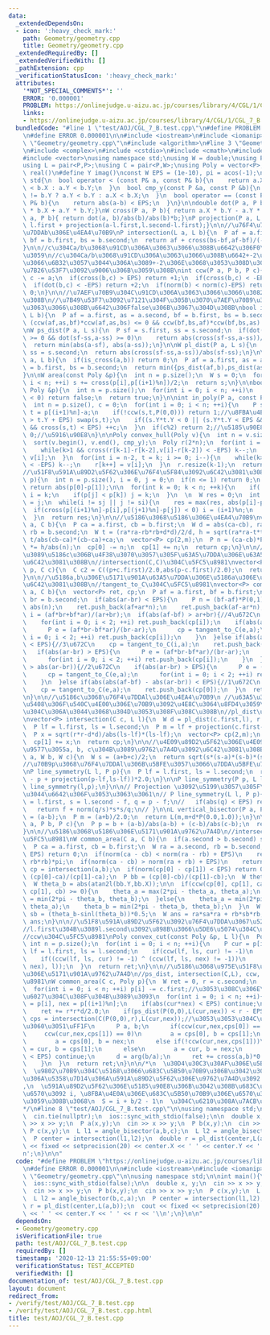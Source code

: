 ```yaml
---
data:
  _extendedDependsOn:
  - icon: ':heavy_check_mark:'
    path: Geometry/geometry.cpp
    title: Geometry/geometry.cpp
  _extendedRequiredBy: []
  _extendedVerifiedWith: []
  _pathExtension: cpp
  _verificationStatusIcon: ':heavy_check_mark:'
  attributes:
    '*NOT_SPECIAL_COMMENTS*': ''
    ERROR: '0.000001'
    PROBLEM: https://onlinejudge.u-aizu.ac.jp/courses/library/4/CGL/1/CGL_7_B
    links:
    - https://onlinejudge.u-aizu.ac.jp/courses/library/4/CGL/1/CGL_7_B
  bundledCode: "#line 1 \"test/AOJ/CGL_7_B.test.cpp\"\n#define PROBLEM \"https://onlinejudge.u-aizu.ac.jp/courses/library/4/CGL/1/CGL_7_B\"\
    \n#define ERROR 0.000001\n\n#include <iostream>\n#include <iomanip>\n\n#line 1\
    \ \"Geometry/geometry.cpp\"\n#include <algorithm>\n#line 3 \"Geometry/geometry.cpp\"\
    \n#include <complex>\n#include <cstdio>\n#include <cmath>\n#include <utility>\n\
    #include <vector>\nusing namespace std;\nusing W = double;\nusing P = complex<W>;\n\
    using L = pair<P,P>;\nusing C = pair<P,W>;\nusing Poly = vector<P>;\n#define X\
    \ real()\n#define Y imag()\nconst W EPS = (1e-10), pi = acos(-1);\n\nnamespace\
    \ std{\n  bool operator < (const P& a, const P& b){\n    return a.X != b.X ? a.X\
    \ < b.X : a.Y < b.Y;\n  }\n  bool cmp_y(const P &a, const P &b){\n    return a.Y\
    \ != b.Y ? a.Y < b.Y : a.X < b.X;\n  }\n  bool operator == (const P& a, const\
    \ P& b){\n    return abs(a-b) < EPS;\n  }\n}\n\ndouble dot(P a, P b){ return a.X\
    \ * b.X + a.Y * b.Y;}\nW cross(P a, P b){ return a.X * b.Y - a.Y * b.X;}\nP projection(P\
    \ a, P b){ return dot(a, b)/abs(b)/abs(b)*b;}\nP projection(P a, L l){ return\
    \ l.first + projection(a-l.first,l.second-l.first);}\n\n//\u76F4\u7DDAa\u3068\u76F4\
    \u7DDAb\u306E\u4EA4\u70B9\nP intersection(L a, L b){\n  P af = a.first, as = a.second,\
    \ bf = b.first, bs = b.second;\n  return af + cross(bs-bf,af-bf)/(-cross(bs-bf,as-bf)+cross(bs-bf,af-bf))*(as-af);\n\
    }\n\n//c\u304Ca/b\u3068\u91CD\u306A\u3063\u3066\u308B\u6642\u306F0\u3092\u8FD4\
    \u3059\n//c\u304Ca/b\u3068\u91CD\u306A\u3063\u3066\u308B\u6642+-2\u3092\u8FD4\u3057\
    \u3066\u6B32\u3057\u3044\u306A\u3089+-2\u306E\u3068\u3053\u308D\u306EEPS\u306E\
    \u7B26\u53F7\u3092\u9006\u306B\u3059\u308B\nint ccw(P a, P b, P c){\n  b -= a;\
    \ c -= a;\n  if(cross(b,c) > EPS) return +1;\n  if(cross(b,c) < -EPS) return -1;\n\
    \  if(dot(b,c) < -EPS) return +2;\n  if(norm(b) < norm(c)-EPS) return -2;\n  return\
    \ 0;\n}\n\n//\u7AEF\u70B9\u304C\u91CD\u306A\u3063\u3066\u3066\u3082true\u306B\u306A\
    \u308B\n//\u7B49\u53F7\u3092\u7121\u304F\u305B\u3070\u7AEF\u70B9\u304C\u91CD\u306A\
    \u3063\u3066\u308B\u6642\u306Ffalse\u306B\u3067\u304D\u308B\nbool is_cross(L a,\
    \ L b){\n  P af = a.first, as = a.second, bf = b.first, bs = b.second;\n  return\
    \ (ccw(af,as,bf)*ccw(af,as,bs) <= 0 && ccw(bf,bs,af)*ccw(bf,bs,as) <= 0);\n}\n\
    \nW ps_dist(P a, L s){\n  P sf = s.first, ss = s.second;\n  if(dot(ss-sf,a-sf)\
    \ >= 0 && dot(sf-ss,a-ss) >= 0)\n    return abs(cross(sf-ss,a-ss))/abs(sf-ss);\n\
    \  return min(abs(a-sf), abs(a-ss));\n}\n\nW pl_dist(P a, L s){\n  P sf = s.first,\
    \ ss = s.second;\n  return abs(cross(sf-ss,a-ss))/abs(sf-ss);\n}\n\nW ss_dist(L\
    \ a, L b){\n  if(is_cross(a,b)) return 0;\n  P af = a.first, as = a.second, bf\
    \ = b.first, bs = b.second;\n  return min({ps_dist(af,b),ps_dist(as,b),ps_dist(bf,a),ps_dist(bs,a)});\n\
    }\n\nW area(const Poly &p){\n  int n = p.size();\n  W s = 0;\n  for(int i = 0;\
    \ i < n; ++i) s += cross(p[i],p[(i+1)%n])/2;\n  return s;\n}\n\nbool is_convex(const\
    \ Poly &p){\n  int n = p.size();\n  for(int i = 0; i < n; ++i)\n    if(cross(p[(i+1)%n]-p[i],p[(i+2)%n]-p[(i+1)%n])\
    \ < 0) return false;\n  return true;\n}\n\nint in_poly(P a, const Poly &p){\n\
    \  int n = p.size(), c = 0;\n  for(int i = 0; i < n; ++i){\n    P s = p[i]-a,\
    \ t = p[(i+1)%n]-a;\n    if(!ccw(s,t,P(0,0))) return 1;//\u8FBA\u4E0A\n    if(s.Y\
    \ > t.Y + EPS) swap(s,t);\n    if((s.Y*t.Y < 0 || (s.Y*t.Y < EPS && t.Y > EPS))\
    \ && cross(s,t) < EPS) ++c;\n  }\n  if(c%2) return 2;//\u5185\u90E8\n  return\
    \ 0;//\u5916\u90E8\n}\n\nPoly convex_hull(Poly v){\n  int n = v.size(), k = 0;\n\
    \  sort(v.begin(), v.end(), cmp_y);\n  Poly r(2*n);\n  for(int i = 0; i < n; i++){\n\
    \    while(k>1 && cross(r[k-1]-r[k-2],v[i]-r[k-2]) < -EPS) k--;\n    r[k++] =\
    \ v[i];\n  }\n  for(int i = n-2, t = k; i >= 0; i--){\n    while(k>t && cross(r[k-1]-r[k-2],v[i]-r[k-2])\
    \ < -EPS) k--;\n    r[k++] = v[i];\n  }\n  r.resize(k-1);\n  return r;\n}\n\n\
    //\u51F8\u591A\u89D2\u5F62\u306E\u76F4\u5F84\u3092\u6C42\u3081\u308B\nW convex_diam(Poly\
    \ p){\n  int n = p.size(), i = 0, j = 0;\n  if(n <= 1) return 0;\n  if(n == 2)\
    \ return abs(p[0]-p[1]);\n\n  for(int k = 0; k < n; ++k){\n    if(!(p[i] < p[k]))\
    \ i = k;\n    if(p[j] < p[k]) j = k;\n  }\n  \n  W res = 0;\n  int si = i, sj\
    \ = j;\n  while(i != sj || j != si){\n    res = max(res, abs(p[i]-p[j]));\n  \
    \  if(cross(p[(i+1)%n]-p[i],p[(j+1)%n]-p[j]) < 0) i = (i+1)%n;\n    else j = (j+1)%n;\n\
    \  }\n  return res;\n}\n\n//\u5186\u3068\u5186\u306E\u4EA4\u70B9\nvector<P> intersection(C\
    \ a, C b){\n  P ca = a.first, cb = b.first;\n  W d = abs(ca-cb), ra = a.second,\
    \ rb = b.second;\n  W t = (ra*ra-rb*rb+d*d)/2/d, h = sqrt(ra*ra-t*t);\n  P m =\
    \ t/abs(cb-ca)*(cb-ca)+ca;\n  vector<P> cp(2,m);\n  P n = (ca-cb)*P(0,1);\n  n\
    \ *= h/abs(n);\n  cp[0] -= n;\n  cp[1] += n;\n  return cp;\n}\n\n//\u70B9p\u304B\
    \u3089\u5186c\u306B\u4F38\u3070\u3057\u305F\u63A5\u7DDA\u306E\u63A5\u70B9\u3092\
    \u6C42\u3081\u308B\n//intersection(C,C)\u304C\u5FC5\u8981\nvector<P> tangent_to_C(P\
    \ p, C c){\n  C c2 = C((p+c.first)/2.0,abs(p-c.first)/2.0);\n  return intersection(c,c2);\n\
    }\n\n//\u5186a,b\u306E\u5171\u901A\u63A5\u7DDA\u306E\u5186a\u306E\u63A5\u70B9\u3092\
    \u6C42\u3081\u308B\n//tangent_to_C\u304C\u5FC5\u8981\nvector<P> common_tangent(C\
    \ a, C b){\n  vector<P> ret, cp;\n  P af = a.first, bf = b.first;\n  W ar = a.second,\
    \ br = b.second;\n  if(abs(ar-br) < EPS){\n    P n = (bf-af)*P(0,1);\n    n /=\
    \ abs(n);\n    ret.push_back(af+ar*n);\n    ret.push_back(af-ar*n);\n  }\n  P\
    \ i = (af*br+bf*ar)/(ar+br);\n  if(abs(af-bf) > ar+br){//4\u672C\n    cp = tangent_to_C(i,a);\n\
    \    for(int i = 0; i < 2; ++i) ret.push_back(cp[i]);\n    if(abs(ar-br) > EPS){\n\
    \      P e = (af*br-bf*ar)/(br-ar);\n      cp = tangent_to_C(e,a);\n      for(int\
    \ i = 0; i < 2; ++i) ret.push_back(cp[i]);\n    }\n  }else if(abs(abs(af-bf)-(ar+br))\
    \ < EPS){//3\u672C\n    cp = tangent_to_C(i,a);\n    ret.push_back(cp[0]);\n \
    \   if(abs(ar-br) > EPS){\n      P e = (af*br-bf*ar)/(br-ar);\n      cp = tangent_to_C(e,a);\n\
    \      for(int i = 0; i < 2; ++i) ret.push_back(cp[i]);\n    }\n  }else if(abs(af-bf)\
    \ > abs(ar-br)){//2\u672C\n    if(abs(ar-br) > EPS){\n      P e = (af*br-bf*ar)/(br-ar);\n\
    \      cp = tangent_to_C(e,a);\n      for(int i = 0; i < 2; ++i) ret.push_back(cp[i]);\n\
    \    }\n  }else if(abs(abs(af-bf) - abs(ar-br)) < EPS){//1\u672C\n    P e = (af*br-bf*ar)/(br-ar);\n\
    \    cp = tangent_to_C(e,a);\n    ret.push_back(cp[0]);\n  }\n  return ret;//0\u672C\
    \n}\n\n//\u5186c\u3068\u76F4\u7DDAl\u306E\u4EA4\u70B9\n //\u63A5\u3059\u308B\u5834\
    \u5408\u306F\u540C\u4E00\u306E\u70B9\u3092\u4E8C\u3064\u8FD4\u3059\n//\u4EA4\u70B9\
    \u304C\u306A\u3044\u3068\u304D\u3053\u308F\u308C\u308B\n//pl_dist\u304C\u5FC5\u8981\
    \nvector<P> intersection(C c, L l){\n  W d = pl_dist(c.first,l), r = c.second;\n\
    \  P lf = l.first, ls = l.second;\n  P m = lf + projection(c.first-lf,ls-lf);\n\
    \  P x = sqrt(r*r-d*d)/abs(ls-lf)*(ls-lf);\n  vector<P> cp(2,m);\n  cp[0] -= x;\n\
    \  cp[1] += x;\n  return cp;\n}\n\n//\u4E09\u89D2\u5F62\u306E\u4E09\u8FBA\u306E\
    \u9577\u3055a, b, c\u304B\u3089\u9762\u7A4D\u3092\u6C42\u3081\u308B\nW Heron(W\
    \ a, W b, W c){\n  W s = (a+b+c)/2;\n  return sqrt(s*(s-a)*(s-b)*(s-c));\n}\n\n\
    //\u70B9p\u3068\u76F4\u7DDAl\u306B\u5BFE\u3057\u3066\u7DDA\u5BFE\u79F0\u306A\u70B9\
    \nP line_symmetry(L l, P p){\n  P lf = l.first, ls = l.second;\n  return p + (lf\
    \ - p + projection(p-lf,ls-lf))*2.0;\n}\n\nP line_symmetry(P p, L l){\n  return\
    \ line_symmetry(l,p);\n}\n\n// Projection \u3092\u5199\u3057\u305F\u304F\u306A\
    \u3044\u6642\u306F\u3053\u3063\u3061\n// P line_symmetry(L l, P p){\n//   P f\
    \ = l.first, s = l.second - f, q = p - f;\n//   if(abs(q) < EPS) return p;\n//\
    \   return f + norm(q/s)*s*s/q;\n// }\n\nL vertical_bisector(P a, P b){\n  P d\
    \ = (a-b);\n  P m = (a+b)/2.0;\n  return L(m,m+d*P(0.0,1.0));\n}\n\nL angle_bisector(P\
    \ a, P b, P c){\n  P p = b + (a-b)/abs(a-b) + (c-b)/abs(c-b);\n  return L(b,p);\n\
    }\n\n//\u5186\u3068\u5186\u306E\u5171\u901A\u9762\u7A4D\n//intersection(C,C)\u304C\
    \u5FC5\u8981\nW common_area(C a, C b){\n  if(a.second > b.second) swap(a,b);\n\
    \  P ca = a.first, cb = b.first;\n  W ra = a.second, rb = b.second;\n  if(ra <\
    \ EPS) return 0;\n  if(norm(ca - cb) < norm(ra - rb) + EPS)\n    return min(ra*ra,\
    \ rb*rb)*pi;\n  if(norm(ca - cb) > norm(ra + rb) + EPS)\n    return 0;\n  vector<P>\
    \ cp = intersection(a,b);\n  if(norm(cp[0] - cp[1]) < EPS) return 0;\n  P aa =\
    \ (cp[0]-ca)/(cp[1]-ca);\n  P bb = (cp[0]-cb)/(cp[1]-cb);\n  W theta_a = abs(atan2l(aa.Y,aa.X));\n\
    \  W theta_b = abs(atan2l(bb.Y,bb.X));\n\n  if(ccw(cp[0], cp[1], ca)*ccw(cp[0],\
    \ cp[1], cb) >= 0){\n    theta_a = max(2*pi - theta_a, theta_a);\n    theta_b\
    \ = min(2*pi - theta_b, theta_b);\n  }else{\n    theta_a = min(2*pi - theta_a,\
    \ theta_a);\n    theta_b = min(2*pi - theta_b, theta_b);\n  }\n  W sa = (theta_a-sinl(theta_a))*0.5,\
    \ sb = (theta_b-sinl(theta_b))*0.5;\n  W ans = ra*sa*ra + rb*sb*rb;\n  return\
    \ ans;\n}\n\n//\u51F8\u591A\u89D2\u5F62\u3092\u76F4\u7DDA\u3067\u5207\u308B\n\
    //l.first\u304B\u3089l.second\u3092\u898B\u3066\u5DE6\u5074\u304C\u6B8B\u308B\n\
    //ccw\u304C\u5FC5\u8981\nPoly convex_cut(const Poly &p, L l){\n  Poly ret;\n \
    \ int n = p.size();\n  for(int i = 0; i < n; ++i){\n    P cur = p[i], nex = p[(i+1)%n],\
    \ lf = l.first, ls = l.second;\n    if(ccw(lf, ls, cur) != -1)\n      ret.push_back(cur);\n\
    \    if((ccw(lf, ls, cur) != -1) ^ (ccw(lf, ls, nex) != -1))\n      ret.push_back(intersection(L(cur,\
    \ nex), l));\n  }\n  return ret;\n}\n\n//\u5186\u3068\u975E\u51F8\u591A\u89D2\u5F62\
    \u306E\u5171\u901A\u9762\u7A4D\n//ps_dist, intersection(C,L), ccw, \u304C\u5FC5\
    \u8981\nW common_area(C c, Poly p){\n  W ret = 0, r = c.second;\n  int n = p.size();\n\
    \  for(int i = 0; i < n; ++i) p[i] -= c.first;//\u3053\u308C\u306E\u5FC5\u8981\
    \u6027\u304C\u308F\u304B\u3089\u3093\n  for(int i = 0; i < n; ++i){\n    P cur\
    \ = p[i], nex = p[(i+1)%n];\n    if(abs(cur*nex) < EPS) continue;\n    W d = arg(nex/cur);\n\
    \    ret += r*r*d/2.0;\n    if(ps_dist(P(0,0),L(cur,nex)) < r - EPS){\n      vector<P>\
    \ cps = intersection(C(P(0,0),r),L(cur,nex));//\u3053\u3053\u304C\u5909\u308F\u308B\
    \u3060\u3051\uFF1F\n      P a, b;\n      if(ccw(cur,nex,cps[0]) == 0 &&\n    \
    \     ccw(cur,nex,cps[1]) == 0)\n        a = cps[0], b = cps[1];\n      else if(!ccw(cur,nex,cps[0]))\n\
    \        a = cps[0], b = nex;\n      else if(!ccw(cur,nex,cps[1]))\n        a\
    \ = cur, b = cps[1];\n      else\n        a = cur, b = nex;\n      if(abs(a*b)\
    \ < EPS) continue;\n      d = arg(b/a);\n      ret += cross(a,b)*0.5 - r*r*d*0.5;\n\
    \    }\n  }\n  return ret;\n}\n\n/*\n  \u30D4\u30C3\u30AF\u306E\u5B9A\u7406\n\
    \  \u9802\u70B9\u304C\u5168\u3066\u683C\u5B50\u70B9\u306B\u3042\u308B\u3088\u3046\
    \u306A\u5358\u7D14\u306A\u591A\u89D2\u5F62\u306E\u9762\u7A4D\u3092 S \u3068\u3057\
    ,\n  \u591A\u89D2\u5F62\u306E\u5185\u90E8\u306B\u3042\u308B\u683C\u5B50\u70B9\u306E\
    \u6570\u3092 i, \u8FBA\u4E0A\u306E\u683C\u5B50\u70B9\u306E\u6570\u3092 b \u3068\
    \u3059\u308B\u3068\n  S = i + b/2 - 1\n  \u304C\u6210\u308A\u7ACB\u3064\u3002\n\
    */\n#line 8 \"test/AOJ/CGL_7_B.test.cpp\"\n\nusing namespace std;\n\nint main(){\n\
    \  cin.tie(nullptr);\n  ios::sync_with_stdio(false);\n\n  double x, y;\n  cin\
    \ >> x >> y;\n  P a(x,y);\n  cin >> x >> y;\n  P b(x,y);\n  cin >> x >> y;\n \
    \ P c(x,y);\n  L l1 = angle_bisector(a,b,c);\n  L l2 = angle_bisector(b,c,a);\n\
    \  P center = intersection(l1,l2);\n  double r = pl_dist(center,L(a,b));\n  cout\
    \ << fixed << setprecision(20) << center.X << ' ' << center.Y << ' ' << r << '\\\
    n';\n}\n\n"
  code: "#define PROBLEM \"https://onlinejudge.u-aizu.ac.jp/courses/library/4/CGL/1/CGL_7_B\"\
    \n#define ERROR 0.000001\n\n#include <iostream>\n#include <iomanip>\n\n#include\
    \ \"Geometry/geometry.cpp\"\n\nusing namespace std;\n\nint main(){\n  cin.tie(nullptr);\n\
    \  ios::sync_with_stdio(false);\n\n  double x, y;\n  cin >> x >> y;\n  P a(x,y);\n\
    \  cin >> x >> y;\n  P b(x,y);\n  cin >> x >> y;\n  P c(x,y);\n  L l1 = angle_bisector(a,b,c);\n\
    \  L l2 = angle_bisector(b,c,a);\n  P center = intersection(l1,l2);\n  double\
    \ r = pl_dist(center,L(a,b));\n  cout << fixed << setprecision(20) << center.X\
    \ << ' ' << center.Y << ' ' << r << '\\n';\n}\n\n"
  dependsOn:
  - Geometry/geometry.cpp
  isVerificationFile: true
  path: test/AOJ/CGL_7_B.test.cpp
  requiredBy: []
  timestamp: '2020-12-13 21:55:55+09:00'
  verificationStatus: TEST_ACCEPTED
  verifiedWith: []
documentation_of: test/AOJ/CGL_7_B.test.cpp
layout: document
redirect_from:
- /verify/test/AOJ/CGL_7_B.test.cpp
- /verify/test/AOJ/CGL_7_B.test.cpp.html
title: test/AOJ/CGL_7_B.test.cpp
---
```

